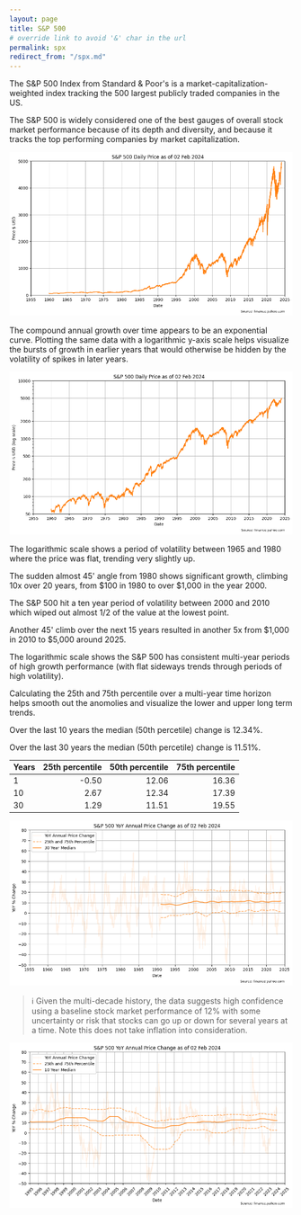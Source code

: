 ```yaml
---
layout: page
title: S&P 500
# override link to avoid '&' char in the url
permalink: spx
redirect_from: "/spx.md"
---
```


The S&P 500 Index from Standard & Poor's is a market-capitalization-weighted index tracking the 500 largest publicly traded companies in the US. 

The S&P 500 is widely considered one of the best gauges of overall stock market performance because of its depth and diversity, and because it tracks the top performing companies by market capitalization.


    
![png](images/spx-prices_7_0.png)
    


The compound annual growth over time appears to be an exponential curve. Plotting the same data with a logarithmic y-axis scale helps visualize the bursts of growth in earlier years that would otherwise be hidden by the volatility of spikes in later years.


    
![png](images/spx-prices_9_0.png)
    


The logarithmic scale shows a period of volatility between 1965 and 1980 where the price was flat, trending very slightly up.

The sudden almost 45' angle from 1980 shows significant growth, climbing 10x over 20 years, from $100 in 1980 to over $1,000 in the year 2000. 

The S&P 500 hit a ten year period of volatility between 2000 and 2010 which wiped out almost 1/2 of the value at the lowest point.

Another 45' climb over the next 15 years resulted in another 5x from $1,000 in 2010 to $5,000 around 2025.

The logarithmic scale shows the S&P 500 has consistent multi-year periods of high growth performance (with flat sideways trends through periods of high volatility).




Calculating the 25th and 75th percentile over a multi-year time horizon helps smooth out the anomolies and visualize the lower and upper long term trends.





Over the last 10 years the median (50th percetile) change is 12.34%.

Over the last 30 years the median (50th percetile) change is 11.51%.

| Years | 25th percentile | 50th percentile | 75th percentile |
|-------|-----:|-----:|-----:|
| 1     | -0.50 | 12.06 | 16.36 |
| 10    | 2.67 | 12.34 | 17.39 |
| 30    | 1.29 | 11.51 | 19.55 |





    
![png](images/spx-prices_16_0.png)
    


> ℹ Given the multi-decade history, the data suggests high confidence using a baseline stock market performance of 12% with some uncertainty or risk that stocks can go up or down for several years at a time. Note this does not take inflation into consideration.


    
![png](images/spx-prices_18_0.png)
    

